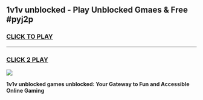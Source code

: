 
## 1v1v unblocked - Play Unblocked Gmaes & Free #pyj2p
<h3>
<a href="https://news.freeplayer.one?title=1v1v_unblocked&ref=24F">CLICK TO PLAY</a></h3>
<hr>

<h3>
<a href="https://news.freeplayer.one?title=1v1v_unblocked&ref=24F">CLICK 2 PLAY</a>
  
</h3>

<a href="https://news.freeplayer.one?title=1v1v_unblocked&ref=24F/"><img src="https://clearcache.store/games.png"></a>


**1v1v unblocked games unblocked: Your Gateway to Fun and Accessible Online Gaming**
